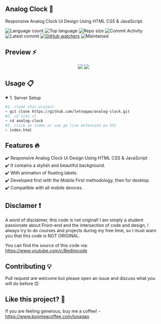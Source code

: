 ## Analog Clock 🎯
Responsive Analog Clock Ui Design Using HTML CSS & JavaScript.

![Language count](https://img.shields.io/github/languages/count/letnagao/analog-clock?color=green)
![Top language](https://img.shields.io/github/languages/top/letnagao/analog-clock?color=ff69b4)
![Repo size](https://img.shields.io/github/repo-size/letnagao/analog-clock?color=yellow)
![Commit Activity](https://img.shields.io/github/commit-activity/y/letnagao/analog-clock?color=blue)
![Latest commit](https://img.shields.io/github/last-commit/letnagao/analog-clock?color=red)
[![GitHub watchers](https://img.shields.io/github/watchers/letnagao/analog-clock?logo=GitHub)](https://github.com/letnagao/analog-clock/watchers)
![Maintained](https://img.shields.io/maintenance/yes/9999)

</ul><h2> Preview ⚡️</h2>
<p align="center">
  <img src="https://user-images.githubusercontent.com/99754900/212083322-085abc3f-5c34-4f82-ae22-da5532bf8f86.jpg" />
  <img src="https://user-images.githubusercontent.com/99754900/212083335-534fe2d3-3e9e-41d9-a8e8-f67e8bfd8117.jpg" />
</p>  

## Usage 📋
<details open>
<summary>1. Server Setup</summary>

```bash
#1. clone this project
~ git clone https://github.com/letnagao/analog-clock.git
#2. cd into it
~ cd analog-clock
#3. click on index or use go live extension on VSC
~ index.html
```

</details>

## Features 🔥
✔️ Responsive Analog Clock Ui Design Using HTML CSS & JavaScript <br /> 
✔️ It contains a stylish and beautiful background. <br /> 
✔️ With animation of floating labels. <br /> 
✔️ Developed first with the Mobile First methodology, then for desktop <br /> 
✔️ Compatible with all mobile devices. <br /> 

## Disclamer ❗️
A word of disclaimer, this code is not original! 
I am simply a student passionate about Front-end and the intersection of code and design, I always try to do courses and projects during my free time, so I must warn you that this code is NOT ORIGINAL.

You can find the source of this code via: https://www.youtube.com/c/Bedimcode

## Contributing 💡
Pull request are welcome but please open an issue and discuss what you will do before 😊

## Like this project? 💖

If you are feeling generous, buy me a coffee! - https://www.buymeacoffee.com/lunagao


